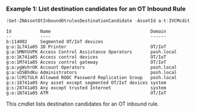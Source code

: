 ### Example 1: List destination candidates for an OT Inbound Rule
```powershell
(Get-ZNAssetOtInboundOtrulesDestinationCandidate -AssetId a:t:IVCMcdit).Items
```

```output
Id           Name                                      Domain
--           ----                                      ------
b:114002     Segmented OT/IoT devices                  
g:o:1L741a05 3D Printer                                OT/IoT
g:a:SMNYUVPK Access Control Assistance Operators       posh.local
g:o:1K741a05 Access control devices                    OT/IoT
g:o:1M741a05 Access control gateway                    OT/IoT
g:a:ygWshrUK Account Operators                         posh.local
g:a:vDSBhdKu Administrators                            posh.local
g:a:lCM1TULR Allowed RODC Password Replication Group   posh.local
g:s:18741a05 Any asset except segmented OT/IoT devices system
g:s:28741a05 Any except trusted Internet               system
g:o:1N741a05 ATM                                       OT/IoT
```

This cmdlet lists destination candidates for an OT inbound rule.
